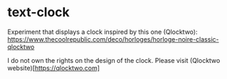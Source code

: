 # text-clock
Experiment that displays a clock inspired by this one (Qlocktwo): https://www.thecoolrepublic.com/deco/horloges/horloge-noire-classic-qlocktwo

I do not own the rights on the design of the clock. Please visit (Qlocktwo website)[https://qlocktwo.com]
